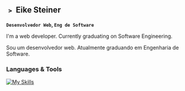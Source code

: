 ## ﹥ Eike Steiner
**`Desenvolvedor Web`, `Eng de Software`**

<p>I'm a web developer. Currently graduating on Software Engineering.</p>
<p>Sou um desenvolvedor web. Atualmente graduando em Engenharia de Software.</p>

### Languages & Tools

[![My Skills](https://skillicons.dev/icons?i=html,css,java)]()

<!--
**eikesteiner/eikesteiner** is a ✨ _special_ ✨ repository because its `README.md` (this file) appears on your GitHub profile.

Here are some ideas to get you started:

- 🔭 I’m currently working on ...
- 🌱 I’m currently learning ...
- 👯 I’m looking to collaborate on ...
- 🤔 I’m looking for help with ...
- 💬 Ask me about ...
- 📫 How to reach me: ...
- 😄 Pronouns: ...
- ⚡ Fun fact: ...
-->
